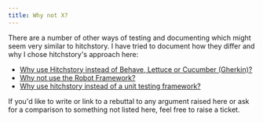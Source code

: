 ```yaml
---
title: Why not X?
---
```


There are a number of other ways of testing and documenting which might seem
very similar to hitchstory. I have tried to document how they differ and
why I chose hitchstory's approach here:

- [Why use Hitchstory instead of Behave, Lettuce or Cucumber (Gherkin)?](gherkin)
- [Why not use the Robot Framework?](robot)
- [Why use hitchstory instead of a unit testing framework?](unit-test)


If you'd like to write or link to a rebuttal to any argument raised
here or ask for a comparison to something not listed here,
feel free to raise a ticket.
